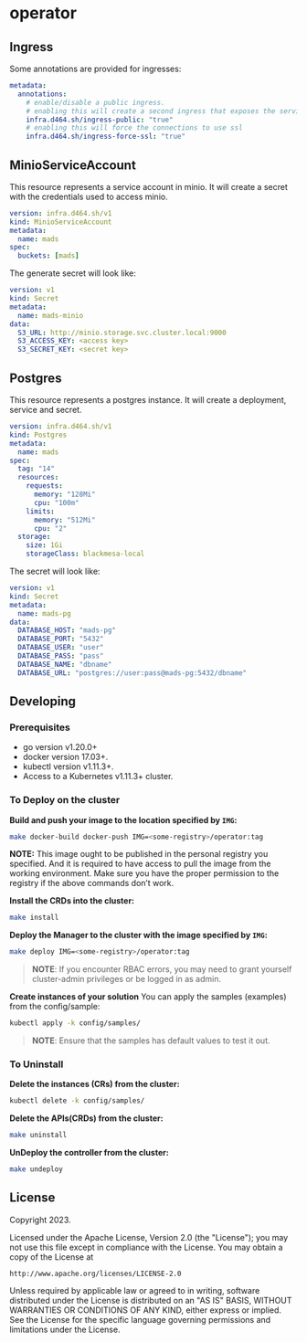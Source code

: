 # operator

## Ingress

Some annotations are provided for ingresses:
```yaml
metadata:
  annotations:
    # enable/disable a public ingress.
    # enabling this will create a second ingress that exposes the service to the public.
    infra.d464.sh/ingress-public: "true"
    # enabling this will force the connections to use ssl
    infra.d464.sh/ingress-force-ssl: "true"
```

## MinioServiceAccount

This resource represents a service account in minio.
It will create a secret with the credentials used to access minio.

```yaml
version: infra.d464.sh/v1
kind: MinioServiceAccount
metadata:
  name: mads
spec:
  buckets: [mads]
```

The generate secret will look like:
```yaml
version: v1
kind: Secret
metadata:
  name: mads-minio
data:
  S3_URL: http://minio.storage.svc.cluster.local:9000
  S3_ACCESS_KEY: <access key>
  S3_SECRET_KEY: <secret key>
```

## Postgres

This resource represents a postgres instance.
It will create a deployment, service and secret.

```yaml
version: infra.d464.sh/v1
kind: Postgres
metadata:
  name: mads
spec:
  tag: "14"
  resources:
    requests:
      memory: "128Mi"
      cpu: "100m"
    limits:
      memory: "512Mi"
      cpu: "2"
  storage:
    size: 1Gi
    storageClass: blackmesa-local
```

The secret will look like:
```yaml
version: v1
kind: Secret
metadata:
  name: mads-pg
data:
  DATABASE_HOST: "mads-pg"
  DATABASE_PORT: "5432"
  DATABASE_USER: "user"
  DATABASE_PASS: "pass"
  DATABASE_NAME: "dbname"
  DATABASE_URL: "postgres://user:pass@mads-pg:5432/dbname"
```

## Developing

### Prerequisites
- go version v1.20.0+
- docker version 17.03+.
- kubectl version v1.11.3+.
- Access to a Kubernetes v1.11.3+ cluster.

### To Deploy on the cluster
**Build and push your image to the location specified by `IMG`:**

```sh
make docker-build docker-push IMG=<some-registry>/operator:tag
```

**NOTE:** This image ought to be published in the personal registry you specified. 
And it is required to have access to pull the image from the working environment. 
Make sure you have the proper permission to the registry if the above commands don’t work.

**Install the CRDs into the cluster:**

```sh
make install
```

**Deploy the Manager to the cluster with the image specified by `IMG`:**

```sh
make deploy IMG=<some-registry>/operator:tag
```

> **NOTE**: If you encounter RBAC errors, you may need to grant yourself cluster-admin 
privileges or be logged in as admin.

**Create instances of your solution**
You can apply the samples (examples) from the config/sample:

```sh
kubectl apply -k config/samples/
```

>**NOTE**: Ensure that the samples has default values to test it out.

### To Uninstall
**Delete the instances (CRs) from the cluster:**

```sh
kubectl delete -k config/samples/
```

**Delete the APIs(CRDs) from the cluster:**

```sh
make uninstall
```

**UnDeploy the controller from the cluster:**

```sh
make undeploy
```

## License

Copyright 2023.

Licensed under the Apache License, Version 2.0 (the "License");
you may not use this file except in compliance with the License.
You may obtain a copy of the License at

    http://www.apache.org/licenses/LICENSE-2.0

Unless required by applicable law or agreed to in writing, software
distributed under the License is distributed on an "AS IS" BASIS,
WITHOUT WARRANTIES OR CONDITIONS OF ANY KIND, either express or implied.
See the License for the specific language governing permissions and
limitations under the License.

